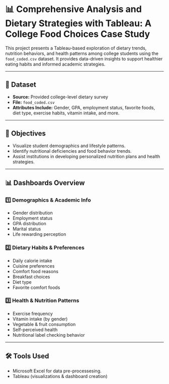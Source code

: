 # 📊 Comprehensive Analysis and Dietary Strategies with Tableau: A College Food Choices Case Study

This project presents a Tableau-based exploration of dietary trends, nutrition behaviors, and health patterns among college students using the `food_coded.csv` dataset. It provides data-driven insights to support healthier eating habits and informed academic strategies.

---

## 📁 Dataset

- **Source:** Provided college-level dietary survey
- **File:** `food_coded.csv`
- **Attributes Include:** Gender, GPA, employment status, favorite foods, diet type, exercise habits, vitamin intake, and more.

---

## 📌 Objectives

- Visualize student demographics and lifestyle patterns.
- Identify nutritional deficiencies and food behavior trends.
- Assist institutions in developing personalized nutrition plans and health strategies.

---

## 📊 Dashboards Overview

### 1️⃣ Demographics & Academic Info
- Gender distribution  
- Employment status  
- GPA distribution  
- Marital status  
- Life rewarding perception

### 2️⃣ Dietary Habits & Preferences
- Daily calorie intake  
- Cuisine preferences  
- Comfort food reasons  
- Breakfast choices  
- Diet type  
- Favorite comfort foods

### 3️⃣ Health & Nutrition Patterns
- Exercise frequency  
- Vitamin intake (by gender)  
- Vegetable & fruit consumption  
- Self-perceived health  
- Nutritional label checking behavior

---

## 🛠 Tools Used
- Microsoft Excel for data pre-processesing.
- Tableau (visualizations & dashboard creation)  


